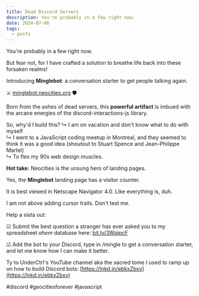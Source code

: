 ```yaml
---
title: Dead Discord Servers
description: You're probably in a few right now.
date: 2024-07-06
tags:
  - posts
---
```


You're probably in a few right now.

But fear not, for I have crafted a solution to breathe life back into these forsaken realms!

Introducing **Minglebot**: a conversation starter to get people talking again.

⚔️ [minglebot.neocities.org](https://minglebot.neocities.org) 🛡️

Born from the ashes of dead servers, this **powerful artifact** is imbued with the arcane energies of the discord-interactions-js library.

So, why'd I build this?
↳ I am on vacation and don't know what to do with myself  
↳ I went to a JavaScript coding meetup in Montreal, and they seemed to think it was a good idea (shoutout to Stuart Spence and Jean-Philippe Martel)  
↳ To flex my 90s web design muscles.

**Hot take:** Neocities is the unsung hero of landing pages.

Yes, the **Minglebot** landing page has a visitor counter.

It is best viewed in Netscape Navigator 4.0. Like everything is, duh.

I am not above adding cursor trails. Don't test me.

Help a sista out:

☑ Submit the best question a stranger has ever asked you to my spreadsheet _ahem_ database here: [bit.ly/3WqipcF](https://bit.ly/3WqipcF)

☑ Add the bot to your Discord, type in /mingle to get a conversation starter, and let me know how I can make it better.

Ty to UnderCtrl's YouTube channel aka the sacred tome I used to ramp up on how to build Discord bots: [https://lnkd.in/ebkxZbxv](https://lnkd.in/ebkxZbxv)

#discord #geocitiesforever #javascript

